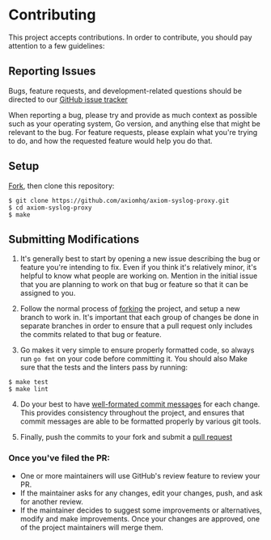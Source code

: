 # Contributing

This project accepts contributions. In order to contribute, you should pay attention to a few guidelines:

## Reporting Issues 

Bugs, feature requests, and development-related questions should be directed to our [GitHub issue tracker](https://github.com/axiomhq/axiom-syslog-proxy/issues) 

 When reporting a bug, please try and provide as much context as possible such as your operating system, Go version, and anything else that might be relevant to the bug. For feature requests, please explain what you're trying to do, and how the requested feature would help you do that.
 
 ## Setup

 [Fork](https://github.com/axiomhq/axiom-syslog-proxy.git), then clone this repository:

 ```
$ git clone https://github.com/axiomhq/axiom-syslog-proxy.git
$ cd axiom-syslog-proxy
$ make 
```

## Submitting Modifications

1. It's generally best to start by opening a new issue describing the bug or feature you're intending to fix. Even if you think it's relatively minor, it's helpful to know what people are working on. Mention in the initial issue that you are planning to work on that bug or feature so that it can be assigned to you.

2. Follow the normal process of [forking](https://docs.github.com/en/free-pro-team@latest/github/getting-started-with-github/fork-a-repo) the project, and setup a new branch to work in. It's important that each group of changes be done in separate branches in order to ensure that a pull request only includes the commits related to that bug or feature.

3. Go makes it very simple to ensure properly formatted code, so always run `go fmt` on your code before committing it. You should also Make sure that the tests and the linters pass by running: 

``` 
$ make test 
$ make lint 
```

4. Do your best to have [well-formated commit messages](https://tbaggery.com/2008/04/19/a-note-about-git-commit-messages.html) for each change. This provides consistency throughout the project, and ensures that commit messages are able to be formatted properly by various git tools.

5. Finally, push the commits to your fork and submit a [pull request](https://docs.github.com/en/free-pro-team@latest/github/collaborating-with-issues-and-pull-requests/creating-a-pull-request)

### Once you've filed the PR:

- One or more maintainers will use GitHub's review feature to review your PR. 
- If the maintainer asks for any changes, edit your changes, push, and ask for another review.
- If the maintainer decides to suggest some improvements or alternatives, modify and make improvements. Once your changes are approved, one of the project maintainers will merge them.